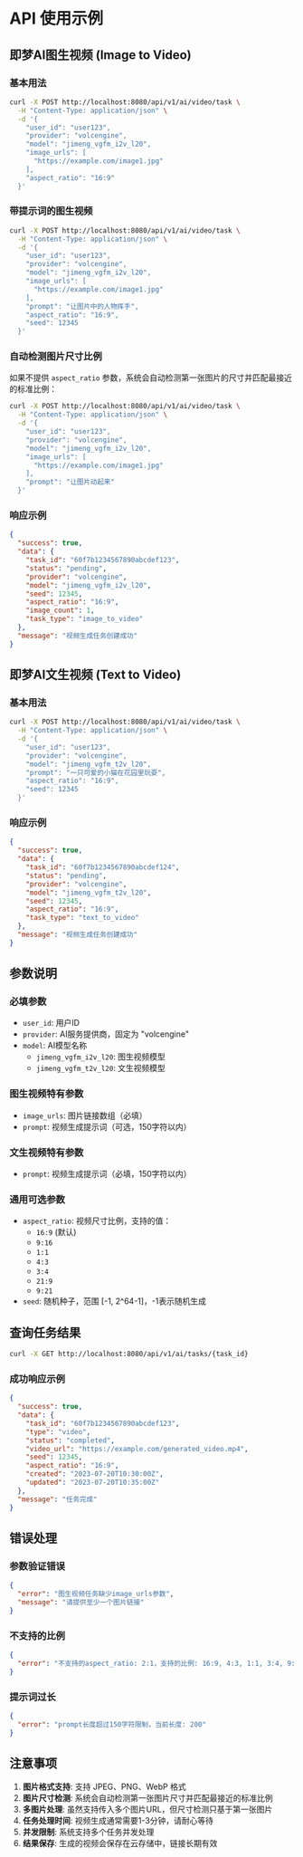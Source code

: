 # API 使用示例

## 即梦AI图生视频 (Image to Video)

### 基本用法

```bash
curl -X POST http://localhost:8080/api/v1/ai/video/task \
  -H "Content-Type: application/json" \
  -d '{
    "user_id": "user123",
    "provider": "volcengine",
    "model": "jimeng_vgfm_i2v_l20",
    "image_urls": [
      "https://example.com/image1.jpg"
    ],
    "aspect_ratio": "16:9"
  }'
```

### 带提示词的图生视频

```bash
curl -X POST http://localhost:8080/api/v1/ai/video/task \
  -H "Content-Type: application/json" \
  -d '{
    "user_id": "user123",
    "provider": "volcengine",
    "model": "jimeng_vgfm_i2v_l20",
    "image_urls": [
      "https://example.com/image1.jpg"
    ],
    "prompt": "让图片中的人物挥手",
    "aspect_ratio": "16:9",
    "seed": 12345
  }'
```

### 自动检测图片尺寸比例

如果不提供 `aspect_ratio` 参数，系统会自动检测第一张图片的尺寸并匹配最接近的标准比例：

```bash
curl -X POST http://localhost:8080/api/v1/ai/video/task \
  -H "Content-Type: application/json" \
  -d '{
    "user_id": "user123",
    "provider": "volcengine",
    "model": "jimeng_vgfm_i2v_l20",
    "image_urls": [
      "https://example.com/image1.jpg"
    ],
    "prompt": "让图片动起来"
  }'
```

### 响应示例

```json
{
  "success": true,
  "data": {
    "task_id": "60f7b1234567890abcdef123",
    "status": "pending",
    "provider": "volcengine",
    "model": "jimeng_vgfm_i2v_l20",
    "seed": 12345,
    "aspect_ratio": "16:9",
    "image_count": 1,
    "task_type": "image_to_video"
  },
  "message": "视频生成任务创建成功"
}
```

## 即梦AI文生视频 (Text to Video)

### 基本用法

```bash
curl -X POST http://localhost:8080/api/v1/ai/video/task \
  -H "Content-Type: application/json" \
  -d '{
    "user_id": "user123",
    "provider": "volcengine",
    "model": "jimeng_vgfm_t2v_l20",
    "prompt": "一只可爱的小猫在花园里玩耍",
    "aspect_ratio": "16:9",
    "seed": 12345
  }'
```

### 响应示例

```json
{
  "success": true,
  "data": {
    "task_id": "60f7b1234567890abcdef124",
    "status": "pending",
    "provider": "volcengine",
    "model": "jimeng_vgfm_t2v_l20",
    "seed": 12345,
    "aspect_ratio": "16:9",
    "task_type": "text_to_video"
  },
  "message": "视频生成任务创建成功"
}
```

## 参数说明

### 必填参数

- `user_id`: 用户ID
- `provider`: AI服务提供商，固定为 "volcengine"
- `model`: AI模型名称
  - `jimeng_vgfm_i2v_l20`: 图生视频模型
  - `jimeng_vgfm_t2v_l20`: 文生视频模型

### 图生视频特有参数

- `image_urls`: 图片链接数组（必填）
- `prompt`: 视频生成提示词（可选，150字符以内）

### 文生视频特有参数

- `prompt`: 视频生成提示词（必填，150字符以内）

### 通用可选参数

- `aspect_ratio`: 视频尺寸比例，支持的值：
  - `16:9` (默认)
  - `9:16`
  - `1:1`
  - `4:3`
  - `3:4`
  - `21:9`
  - `9:21`
- `seed`: 随机种子，范围 [-1, 2^64-1]，-1表示随机生成

## 查询任务结果

```bash
curl -X GET http://localhost:8080/api/v1/ai/tasks/{task_id}
```

### 成功响应示例

```json
{
  "success": true,
  "data": {
    "task_id": "60f7b1234567890abcdef123",
    "type": "video",
    "status": "completed",
    "video_url": "https://example.com/generated_video.mp4",
    "seed": 12345,
    "aspect_ratio": "16:9",
    "created": "2023-07-20T10:30:00Z",
    "updated": "2023-07-20T10:35:00Z"
  },
  "message": "任务完成"
}
```

## 错误处理

### 参数验证错误

```json
{
  "error": "图生视频任务缺少image_urls参数",
  "message": "请提供至少一个图片链接"
}
```

### 不支持的比例

```json
{
  "error": "不支持的aspect_ratio: 2:1，支持的比例: 16:9, 4:3, 1:1, 3:4, 9:16, 21:9, 9:21"
}
```

### 提示词过长

```json
{
  "error": "prompt长度超过150字符限制，当前长度: 200"
}
```

## 注意事项

1. **图片格式支持**: 支持 JPEG、PNG、WebP 格式
2. **图片尺寸检测**: 系统会自动检测第一张图片尺寸并匹配最接近的标准比例
3. **多图片处理**: 虽然支持传入多个图片URL，但尺寸检测只基于第一张图片
4. **任务处理时间**: 视频生成通常需要1-3分钟，请耐心等待
5. **并发限制**: 系统支持多个任务并发处理
6. **结果保存**: 生成的视频会保存在云存储中，链接长期有效 